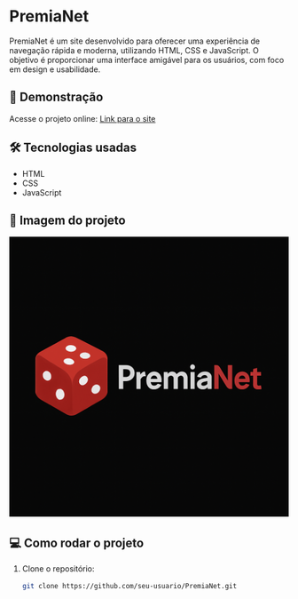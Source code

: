 # PremiaNet

PremiaNet é um site desenvolvido para oferecer uma experiência de navegação rápida e moderna, utilizando HTML, CSS e JavaScript. O objetivo é proporcionar uma interface amigável para os usuários, com foco em design e usabilidade.

## 🚀 Demonstração
Acesse o projeto online: [Link para o site](https://seu-usuario.github.io/PremiaNet)

## 🛠️ Tecnologias usadas
- HTML
- CSS
- JavaScript

## 📸 Imagem do projeto
![Logo do PremiaNet](img/Logo.png)

## 💻 Como rodar o projeto

1. Clone o repositório:
   ```bash
   git clone https://github.com/seu-usuario/PremiaNet.git
